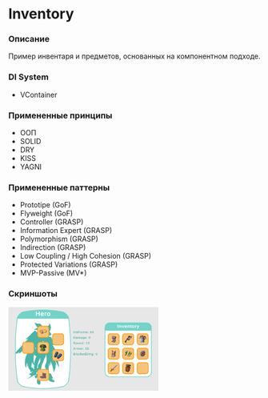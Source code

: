 # Inventory

### Описание
Пример инвентаря и предметов, основанных на компонентном подходе.

### DI System
- VContainer

### Примененные принципы
- ООП
- SOLID
- DRY
- KISS
- YAGNI 

### Примененные паттерны
- Prototipe (GoF)
- Flyweight (GoF)
- Controller (GRASP)
- Information Expert (GRASP)
- Polymorphism (GRASP)
- Indirection (GRASP)
- Low Coupling / High Cohesion (GRASP)
- Protected Variations (GRASP)
- MVP-Passive (MV*)

### Скриншоты
<img src="Assets/Resources/Screen.png" width="300">
